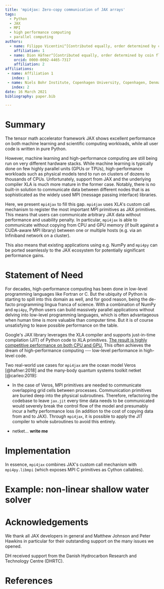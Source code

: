 ```yaml
---
title: 'mpi4jax: Zero-copy communication of JAX arrays'
tags:
  - Python
  - JAX
  - MPI
  - high performance computing
  - parallel computing
authors:
  - name: Filippo Vicentini^[Contributed equally, order determined by coin flip.]
    affiliation: 1
  - name: Dion Häfner^[Contributed equally, order determined by coin flip.]
    orcid: 0000-0002-4465-7317
    affiliation: 2
affiliations:
 - name: Affiliation 1
   index: 1
 - name: Niels Bohr Institute, Copenhagen University, Copenhagen, Denmark
   index: 2
date: 16 March 2021
bibliography: paper.bib

---
```


# Summary

The tensor math accelerator framework JAX shows excellent performance on both machine learning and scientific computing workloads, while all user code is written in pure Python.

However, machine learning and high-performance computing are still being run on very different hardware stacks. While machine learning is typically done on few highly parallel units (GPUs or TPUs), high-performance workloads such as physical models tend to run on clusters of dozens to thousands of CPUs. Unfortunately, support from JAX and the underlying compiler XLA is much more mature in the former case. Notably, there is no built-in solution to communicate data between different nodes that is as sophisticated as the widely used MPI (message passing interface) libraries.

Here, we present `mpi4jax` to fill this gap. `mpi4jax` uses XLA's custom call mechanism to register the most important MPI primitives as JAX primitives. This means that users can communicate arbitrary JAX data without performance and usability penalty. In particular, `mpi4jax` is able to communicate without copying from CPU and GPU memory (if built against a CUDA-aware MPI library) between one or multiple hosts (e.g. via an Infiniband network on a cluster).

This also means that existing applications using e.g. NumPy and `mpi4py` can be ported seamlessly to the JAX ecosystem for potentially significant performance gains.

# Statement of Need

For decades, high-performance computing has been done in low-level programming languages like Fortran or C. But the ubiquity of Python is starting to spill into this domain as well, and for good reason, being the de-facto programming lingua franca of science. With a combination of NumPy and `mpi4py`, Python users can build massively parallel applications without delving into low-level programming languages, which is often advantageous when human time is more valuable than computer time. But it is of course unsatisfying to leave possible performance on the table.

Google's JAX library leverages the XLA compiler and supports just-in-time compilation (JIT) of Python code to XLA primitives. [The result is highly competitive performance on both CPU and GPU.](https://github.com/dionhaefner/pyhpc-benchmarks) This often achieves the dream of high-performance computing --- low-level performance in high-level code.

Two real-world use cases for `mpi4jax` are the ocean model Veros [@hafner:2018] and the many-body quantum systems toolkit netket [@carleo:2019]:

- In the case of Veros, MPI primitives are needed to communicate overlapping grid cells between processes. Communication primitives are buried deep into the physical subroutines. Therefore, refactoring the codebase to leave `jax.jit` every time data needs to be communicated would severely break the control flow of the model and presumably incur a hefty performance loss (in addition to the cost of copying data from and to JAX). Through `mpi4jax`, it is possible to apply the JIT compiler to whole subroutines to avoid this entirely.

- netket...  **write me**


# Implementation

In essence, `mpi4jax` combines JAX's custom call mechanism with `mpi4py.libmpi` (which exposes MPI C primitives as Cython callables).


# Example: non-linear shallow water solver


# Acknowledgements

We thank all JAX developers in general and Matthew Johnson and Peter Hawkins in particular for their outstanding support on the many issues we opened.

DH received support from the Danish Hydrocarbon Research and Technology Centre (DHRTC).

# References
